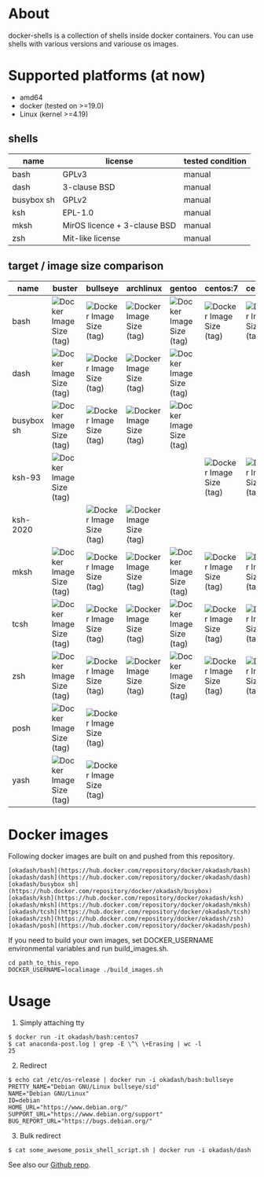 # About

docker-shells is a collection of shells inside docker containers. You can use shells with various versions and variouse os images.

# Supported platforms (at now)

* amd64
* docker (tested on >=19.0)
* Linux (kernel >=4.19)

## shells

| name | license | tested condition |
| --- | --- | --- |
| bash | GPLv3 | manual |
| dash | 3-clause BSD | manual |
| busybox sh | GPLv2 | manual |
| ksh | EPL-1.0 | manual |
| mksh | MirOS licence + 3-clause BSD | manual |
| zsh | Mit-like license | manual |

## target / image size comparison

| name | buster | bullseye | archlinux | gentoo | centos:7 | centos:8 | alpine |
| --- | --- | --- | --- | --- | --- | --- | --- |
| bash | ![Docker Image Size (tag)](https://img.shields.io/docker/image-size/okadash/bash/debian-buster-slim?label=) | ![Docker Image Size (tag)](https://img.shields.io/docker/image-size/okadash/bash/debian-bullseye-slim?label=) | ![Docker Image Size (tag)](https://img.shields.io/docker/image-size/okadash/bash/archlinux?label=) | ![Docker Image Size (tag)](https://img.shields.io/docker/image-size/okadash/bash/gentoo?label=) | ![Docker Image Size (tag)](https://img.shields.io/docker/image-size/okadash/bash/centos7?label=) | ![Docker Image Size (tag)](https://img.shields.io/docker/image-size/okadash/bash/centos8?label=) | ![Docker Image Size (tag)](https://img.shields.io/docker/image-size/okadash/bash/alpine?label=) |
| dash | ![Docker Image Size (tag)](https://img.shields.io/docker/image-size/okadash/dash/debian-buster-slim?label=) | ![Docker Image Size (tag)](https://img.shields.io/docker/image-size/okadash/dash/debian-bullseye-slim?label=) | ![Docker Image Size (tag)](https://img.shields.io/docker/image-size/okadash/dash/archlinux?label=) | ![Docker Image Size (tag)](https://img.shields.io/docker/image-size/okadash/dash/gentoo?label=) | | | |
| busybox sh | ![Docker Image Size (tag)](https://img.shields.io/docker/image-size/okadash/busybox/debian-buster-slim?label=) | ![Docker Image Size (tag)](https://img.shields.io/docker/image-size/okadash/busybox/debian-bullseye-slim?label=) | ![Docker Image Size (tag)](https://img.shields.io/docker/image-size/okadash/busybox/archlinux?label=) | ![Docker Image Size (tag)](https://img.shields.io/docker/image-size/okadash/busybox/gentoo?label=) | | | ![Docker Image Size (tag)](https://img.shields.io/docker/image-size/okadash/busybox/alpine?label=) |
| ksh-93 | ![Docker Image Size (tag)](https://img.shields.io/docker/image-size/okadash/ksh/debian-buster-slim?label=) | | | | ![Docker Image Size (tag)](https://img.shields.io/docker/image-size/okadash/ksh/centos7?label=) | ![Docker Image Size (tag)](https://img.shields.io/docker/image-size/okadash/ksh/centos8?label=) |
| ksh-2020 | | ![Docker Image Size (tag)](https://img.shields.io/docker/image-size/okadash/ksh/debian-bullseye-slim?label=) | ![Docker Image Size (tag)](https://img.shields.io/docker/image-size/okadash/ksh/archlinux?label=) | | | |
| mksh | ![Docker Image Size (tag)](https://img.shields.io/docker/image-size/okadash/mksh/debian-buster-slim?label=) | ![Docker Image Size (tag)](https://img.shields.io/docker/image-size/okadash/mksh/debian-bullseye-slim?label=) | ![Docker Image Size (tag)](https://img.shields.io/docker/image-size/okadash/mksh/archlinux?label=) | ![Docker Image Size (tag)](https://img.shields.io/docker/image-size/okadash/mksh/gentoo?label=) | ![Docker Image Size (tag)](https://img.shields.io/docker/image-size/okadash/mksh/centos7?label=) | ![Docker Image Size (tag)](https://img.shields.io/docker/image-size/okadash/mksh/centos8?label=) | ![Docker Image Size (tag)](https://img.shields.io/docker/image-size/okadash/mksh/alpine?label=) |
| tcsh | ![Docker Image Size (tag)](https://img.shields.io/docker/image-size/okadash/tcsh/debian-buster-slim?label=) | ![Docker Image Size (tag)](https://img.shields.io/docker/image-size/okadash/tcsh/debian-bullseye-slim?label=) | ![Docker Image Size (tag)](https://img.shields.io/docker/image-size/okadash/tcsh/archlinux?label=) | ![Docker Image Size (tag)](https://img.shields.io/docker/image-size/okadash/tcsh/gentoo?label=) | ![Docker Image Size (tag)](https://img.shields.io/docker/image-size/okadash/tcsh/centos7?label=) | ![Docker Image Size (tag)](https://img.shields.io/docker/image-size/okadash/tcsh/centos8?label=) | ![Docker Image Size (tag)](https://img.shields.io/docker/image-size/okadash/tcsh/alpine?label=) |
| zsh | ![Docker Image Size (tag)](https://img.shields.io/docker/image-size/okadash/zsh/debian-buster-slim?label=) | ![Docker Image Size (tag)](https://img.shields.io/docker/image-size/okadash/zsh/debian-bullseye-slim?label=) | ![Docker Image Size (tag)](https://img.shields.io/docker/image-size/okadash/zsh/archlinux?label=) | ![Docker Image Size (tag)](https://img.shields.io/docker/image-size/okadash/zsh/gentoo?label=) | ![Docker Image Size (tag)](https://img.shields.io/docker/image-size/okadash/zsh/centos7?label=) | ![Docker Image Size (tag)](https://img.shields.io/docker/image-size/okadash/zsh/centos8?label=) | ![Docker Image Size (tag)](https://img.shields.io/docker/image-size/okadash/mksh/centos8?label=) | ![Docker Image Size (tag)](https://img.shields.io/docker/image-size/okadash/zsh/alpine?label=) |
| posh | ![Docker Image Size (tag)](https://img.shields.io/docker/image-size/okadash/posh/debian-buster-slim?label=) | ![Docker Image Size (tag)](https://img.shields.io/docker/image-size/okadash/posh/debian-bullseye-slim?label=) | | | | |
| yash | ![Docker Image Size (tag)](https://img.shields.io/docker/image-size/okadash/yash/debian-buster-slim?label=) | ![Docker Image Size (tag)](https://img.shields.io/docker/image-size/okadash/yash/debian-bullseye-slim?label=) | | | | |


# Docker images

Following docker images are built on and pushed from this repository.

`[okadash/bash](https://hub.docker.com/repository/docker/okadash/bash)`
`[okadash/dash](https://hub.docker.com/repository/docker/okadash/dash)`
`[okadash/busybox sh](https://hub.docker.com/repository/docker/okadash/busybox)`
`[okadash/ksh](https://hub.docker.com/repository/docker/okadash/ksh)`
`[okadash/mksh](https://hub.docker.com/repository/docker/okadash/mksh)`
`[okadash/tcsh](https://hub.docker.com/repository/docker/okadash/tcsh)`
`[okadash/zsh](https://hub.docker.com/repository/docker/okadash/zsh)`
`[okadash/posh](https://hub.docker.com/repository/docker/okadash/posh)`

If you need to build your own images, set DOCKER_USERNAME environmental variables and run build_images.sh.

```
cd path_to_this_repo
DOCKER_USERNAME=localimage ./build_images.sh
```


# Usage

1. Simply attaching tty

```
$ docker run -it okadash/bash:centos7
$ cat anaconda-post.log | grep -E \^\ \+Erasing | wc -l
25
```

2. Redirect

```
$ echo cat /etc/os-release | docker run -i okadash/bash:bullseye
PRETTY_NAME="Debian GNU/Linux bullseye/sid"
NAME="Debian GNU/Linux"
ID=debian
HOME_URL="https://www.debian.org/"
SUPPORT_URL="https://www.debian.org/support"
BUG_REPORT_URL="https://bugs.debian.org/"
```

3. Bulk redirect

```
$ cat some_awesome_posix_shell_script.sh | docker run -i okadash/dash
```

See also our [Github repo](https://github.com/okadash/docker-shells).
